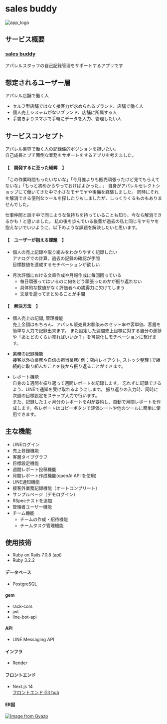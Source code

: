 # sales buddy
![app_logo](https://github.com/eriplume/sales_buddy_backend/assets/130767973/e85f56c8-e632-451b-b339-9ac5c5768ddf)

## サービス概要
### [sales buddy](https://www.sbuddy-apparel.com)
アパレルスタッフの自己記録管理をサポートするアプリです

## 想定されるユーザー層
アパレル店舗で働く人
- セルフ型店舗ではなく接客力が求められるブランド、店舗で働く人
- 個人売上システムがないブランド、店舗に所属する人
- 手書きよりスマホで手軽にデータを入力、管理したい人

## サービスコンセプト
アパレル業界で働く人の記録係的ポジションを担いたい。  
自己成長とプチ面倒な業務をサポートをするアプリを考えました。

#### 【　開発するに至った経緯　】
「この作業時間もったいないな」「今月誰よりも販売頑張ったけど見てもらえてないな」「もっと初めからやっておけばよかった...」
自身がアパレルセレクトショップにて働いてきた中で小さなモヤモヤや後悔を経験しました。
同時にそれを解消できる便利なツールを探したりもしましたが、しっくりくるものもありませんでした。

仕事仲間と話す中で同じような気持ちを持っていることも知り、今なら解消できるかも！と思いました。
私の後を歩んでいる後輩が過去の私と同じモヤモヤを抱えないでいいように、以下のような課題を解決したいと思います。

#### 【　ユーザーが抱える課題　】
* 個人の売上記録や取り組みをわかりやすく記録したい  
アナログでの計算、過去の記録の確認が手間   
目標数値を達成するモチベーションが欲しい
- 月次評価における文章作成や月報作成に毎回困っている
  - 毎日頑張ってはいるのに何をどう頑張ったのかが振り返れない
  - 具体的な数値がなく評価者への説得力に欠けてしまう
  - 文章を遡ってまとめることが手間
 
#### 【　解決方法　】
- 個人売上の記録, 管理機能  
売上金額はもちろん、アパレル販売員お馴染みのセット率や客単価、客層を簡単な入力で記録出来ます。
また設定した週間売上目標に対する自分の進捗や「あとどのくらい売ればいいか？」を可視化しモチベーションに繋げます。

- 業務の記録機能  
接客以外の業務や自信の担当業務( 例：店内レイアウト, ストック整理 )で継続的に取り組んだことを後から振り返ることができます。

- レポート機能  
自身の１週間を振り返って週間レポートを記録します。
忘れずに記録できるよう、LINEで通知を受け取れるようにします。
振り返りの入力時、同時に次週の目標設定をステップ入力で行います。  
また、記録した１ヶ月分のレポートをAIが要約し、自動で月間レポートを作成します。各レポートはコピーボタンで評価シートや他のツールに簡単に使用できます。

## 主な機能
- LINEログイン
- 売上登録機能
- 客層タイプグラフ
- 目標設定機能
- 週間レポート投稿機能
- 月間レポート作成機能(openAI API を使用)
- LINE通知機能
- 接客外業務記録機能（オートコンプリート）
- サンプルページ（デモログイン）
- RSpecテストを追加
- 管理者ユーザー機能
- チーム機能
  - チームの作成・招待機能
  - チームタスク管理機能

## 使用技術
- Ruby on Rails 7.0.8 (api)
- Ruby 3.2.2

#### データベース
- PostgreSQL

#### gem
- rack-cors
- jwt
- line-bot-api

#### API
- LINE Messaging API

#### インフラ
- Render

#### フロントエンド
- Next.js 14  
[フロントエンド Git hub](https://github.com/eriplume/sales_buddy)

#### ER図
[![Image from Gyazo](https://i.gyazo.com/d2e61bfc64722fa0274ca56410e8ccb7.png)](https://gyazo.com/d2e61bfc64722fa0274ca56410e8ccb7)
